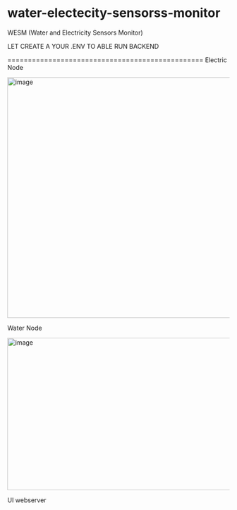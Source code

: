 # water-electecity-sensorss-monitor
WESM (Water and Electricity Sensors Monitor)

LET CREATE A YOUR .ENV TO ABLE RUN BACKEND

================================================
Electric Node

<img width="748" height="545" alt="image" src="https://github.com/user-attachments/assets/a1974da1-195e-4fcb-9f28-3e3ff7b2721a" />


Water Node

<img width="743" height="345" alt="image" src="https://github.com/user-attachments/assets/6d7c33fb-75d8-4be3-ae41-7485ab567097" />

UI webserver

